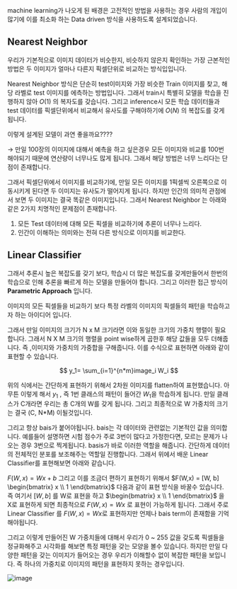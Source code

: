 machine learning가 나오게 된 배경은 고전적인 방법을 사용하는 경우 사람의 개입이 많기에 이를 최소화 하는 Data driven 방식을 사용하도록 설계되었습니다.

## Nearest Neighbor

우리가 기본적으로 이미지 데이터가 비슷한지, 비슷하지 않은지 확인하는 가장 근본적인 방법은 두 이미지가 얼마나 다른지 픽셀단위로 비교하는 방식입입니다.

Nearest Neighbor 방식은 단순히 test이미지와 가장 비슷한 Train 이미지를 찾고, 해당 라벨로 test 이미지를 에측하는 방법입니다. 그래서 train시 특별히 모델을 학습을 진행하지 않아 $O(1)$ 의 복자도를 갖습니다. 그리고 inference시 모든 학습 데이터들과 test 데이터를 픽셀단위에서 비교해서 유사도를 구해야하기에 $O(N)$ 의 복잡도를 갖게 됩니다. 

이렇게 설계된 모델이 과연 좋을까요????

→ 만일 100장의 이미지에 대해서 예측을 하고 싶은경우 모든 이미지와 비교를 100번 해야되기 때문에 연산량이 너무나도 많게 됩니다. 그래서 해당 방법은 너무 느리다는 단점이 존재합니다.

그래서 픽셀단위에서 이미지를 비교하기에, 만일 모든 이미지를 1픽셀씩 오른쪽으로 이동시키게 된다면 두 이미지는 유사도가 떨어지게 됩니다. 하지만 인간의 의미적 관점에서 보면 두 이미지는 결국 똑같은 이미지입니다. 그래서 Nearest Neighbor 는 아래와 같은 2가지 치명적인 문제점이 존재합니다.

1. 모든 Test 데이터에 대해 모든 픽셀을 비교하기에 추론이 너무나 느리다.
2. 인간이 이해하는 의미와는 전혀 다른 방식으로 이미지를 비교한다.

## Linear Classifier

그래서 추론시 높은 복잡도를 갖기 보다, 학습시 더 많은 복잡도를 갖게만들어서 한번의 학습으로 인해 추론을 빠르게 하는 모델을 만들어야 합니다. 그리고 이러한 접근 방식이 **Parametric Approach** 입니다.

이미지의 모든 픽셀들을 비교하기 보다 특정 라벨의 이미지의 픽셀들의 패턴을 학습하고자 하는 아이디어 입니다.

그래서 만일 이미지의 크기가 N x M 크기라면 이와 동일한 크기의 가중치 행렬이 필요합니다.
그래서 N X M 크기의 행렬을 point wise하게 곱한후 해당 값들을 모두 더해줍니다. 즉 ,이미지와 가중치의 가중합을 구해줍니다. 이를 수식으로 표현하면 아래와 같이 표현할 수 있습니다.

$$
y_1= \sum_{i=1}^{n*m}image_i W_i
$$

위의 식에서는 간단하게 표현하기 위해서 2차원 이미지를 flatten하여 표현했습니다. 아무튼 이렇게 해서 $y_1$ , 즉 1번 클래스의 패턴이 들어간 $W_1$을 학습하게 됩니다.
만일 클래스가 C개라면 우리는 총 C개의 W를 갖게 됩니다. 그리고 최종적으로 W 가중치의 크기는 결국 (C, N*M) 이될것입니다.

그리고 항상 bais가 붙어야됩니다. bais는 각 데이터와 관련없는 기본적인 값을 의미합니다. 예를들어 설명하면 시험 점수가 주로 3번이 많다고 가정한다면, 모르는 문제가 나오는 경우 3번으로 찍게됩니다. basis가 바로 이러한 역할을 해줍니다. 간단하게 데이터의 전체적인 분포를 보조해주는 역할일 진행합니다.
그래서 위에서 배운 Linear Classifier를 표현해보면 아래와 같습니다.

$F(W,x) = Wx + b$ 그리고 이를 조금더 편하기 표현하기 위해서 $F(W,x) = [W, b] \begin{bmatrix} x \\ 1 \end{bmatrix}$ 다음과 같이 표현 방식을 바꿀수 있습니다. 즉 여기서 $[W, b]$ 를 W로 표현을 하고 $\begin{bmatrix} x \\ 1 \end{bmatrix}$  을 X로 표현하게 되면 최종적으로 $F(W,x) = Wx$ 로 표현이 가능하게 됩니다. 그래서 주로 Linear Classifier 를 $F(W,x) = Wx$로 표현하지만 언제나 bais term이 존재함을 기억해야됩니다.

그리고 이렇게 만들어진 W 가중치들에 대해서 우리가 0 ~ 255 값을 갖도록 픽셀들을 정규화해주고 시각화를 해보면 특정 패턴을 갖는 모양을 볼수 있습니다. 하지만 만일 다양한 패턴을 갖는 이미지가 들어오는 경우 우리가 이해할수 없이 복잡한 패턴을 보입니다. 즉 하나의 가중치로 이미지의 패턴을 표현하지 못하는 경우입니다.
<br>

![image](https://github.com/user-attachments/assets/183063b0-bc54-4441-8570-8984ea9bc7bf)
